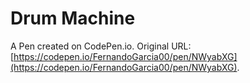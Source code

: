 # Drum Machine

A Pen created on CodePen.io. Original URL: [https://codepen.io/FernandoGarcia00/pen/NWyabXG](https://codepen.io/FernandoGarcia00/pen/NWyabXG).

